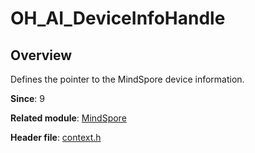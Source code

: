 # OH_AI_DeviceInfoHandle
<!--Kit_MindSpore Lite Kit--><!--System_AI-->

## Overview

Defines the pointer to the MindSpore device information.

**Since**: 9

**Related module**: [MindSpore](capi-mindspore.md)

**Header file**: [context.h](capi-context-h.md)
